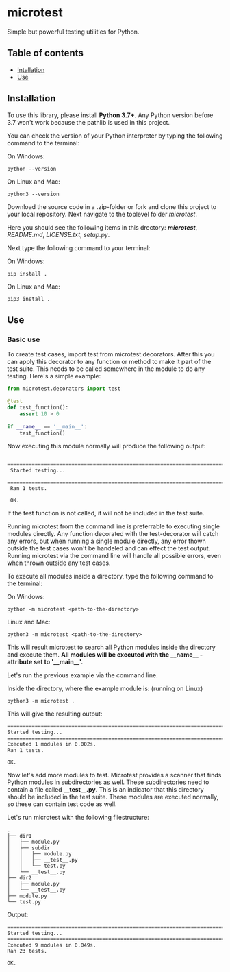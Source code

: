 # microtest
Simple but powerful testing utilities for Python.


## Table of contents
- [Intallation](installation)
- [Use](use)

## Installation

To use this library, please install **Python 3.7+**. 
Any Python version before 3.7 won't work because the pathlib is used in this project.

You can check the version of your Python interpreter by typing the following command to the terminal:

On Windows:

    python --version
  
On Linux and Mac:

    python3 --version

Download the source code in a .zip-folder or fork and clone this project to your local repository.
Next navigate to the toplevel folder *microtest*.

Here you should see the following items in this drectory: ***microtest***, *README.md*, *LICENSE.txt*,  *setup.py*.

Next type the following command to your terminal:

On Windows:

    pip install .
  
On Linux and Mac:

    pip3 install .
    
    
## Use

### Basic use
To create test cases, import test from microtest.decorators.
After this you can apply this decorator to any function or method to make it part of the test suite.
This needs to be called somewhere in the module to do any testing. Here's a simple example:

```python
from microtest.decorators import test

@test
def test_function():
    assert 10 > 0
    
if __name__ == '__main__':
    test_function()
```
Now executing this module normally will produce the following output:
 ```shell
  ===========================================================================
  Started testing...
  ===========================================================================
  Ran 1 tests.

  OK.
 ```
 If the test function is not called, it will not be included in the test suite.
 
 Running microtest from the command line is preferrable to executing single modules directly.
 Any function decorated with the test-decorator will catch any errors, but when running a single module
 directly, any error thown outside the test cases won't be handeled and can effect the test output.
 Running microtest via the command line will handle all possible errors, even when thrown outside any test cases.
 
 To execute all modules inside a directory, type the following command to the terminal:
 
 On Windows:
 
    python -m microtest <path-to-the-directory>
    
 Linux and Mac:
 
    python3 -m microtest <path-to-the-directory>
    
  This will result microtest to search all Python modules inside the directory and execute them.
  **All modules will be executed with the \_\_name\_\_ - attribute set to '\_\_main\_\_'.**
  
  Let's run the previous example via the command line.
  
  Inside the directory, where the example module is: (running on Linux)
  
    python3 -m microtest .
  
  This will give the resulting output:
  ```shell
===========================================================================
Started testing...
===========================================================================
Executed 1 modules in 0.002s.
Ran 1 tests.

OK.
  ```
  
  Now let's add more modules to test. Microtest provides a scanner that finds Python modules in subdirectories as well. 
  These subdirectories need to contain a file called **\_\_test\_\_.py**. This is an indicator that this directory should be included
  in the test suite. These modules are executed normally, so these can contain test code as well.
  
  Let's run microtest with the following filestructure:
  
  ```shell
.
├── dir1
│   ├── module.py
│   ├── subdir
│   │   ├── module.py
│   │   ├── __test__.py
│   │   └── test.py
│   └── __test__.py
├── dir2
│   ├── module.py
│   └── __test__.py
├── module.py
└── test.py
  ```
  Output:
  
```shell
===========================================================================
Started testing...
===========================================================================
Executed 9 modules in 0.049s.
Ran 23 tests.

OK.
 ```
